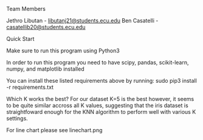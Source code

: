 Team Members

Jethro Libutan - libutanj21@students.ecu.edu
Ben Casatelli - casatellib20@students.ecu.edu

Quick Start

Make sure to run this program using Python3

In order to run this program you need to have scipy, pandas, scikit-learn, numpy, and matplotlib installed

You can install these listed requirements above by running:
sudo pip3 install -r requirements.txt

Which K works the best?
For our dataset K=5 is the best however, it seems to be quite similar accross all K values, suggesting that the iris dataset is straightfoward enough for the KNN algorithm to perform well with various K settings.

For line chart please see linechart.png
